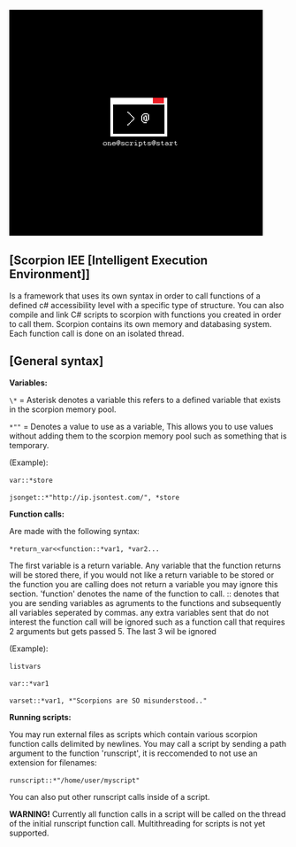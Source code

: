 ![IMG](/Art/Cropped.png)

[Scorpion IEE [Intelligent Execution Environment]]
------------------------------------------------

Is a framework that uses its own syntax in order to call functions of a defined c# accessibility level with a specific type of structure. You can also compile and link C# scripts to scorpion with functions you created in order to call them. Scorpion contains its own memory and databasing system. Each function call is done on an isolated thread.

[General syntax]
---------------

**Variables:**

`\*`   = Asterisk denotes a variable this refers to a defined variable that exists in the scorpion memory pool.

`*""` = Denotes a value to use as a variable, This allows you to use values without adding them to the scorpion memory pool such as something that is temporary.

(Example):

`var::*store`

`jsonget::*"http://ip.jsontest.com/", *store`

**Function calls:**

Are made with the following syntax:

`*return_var<<function::*var1, *var2...`

The first variable is a return variable. Any variable that the function returns will be stored there, if you would not like a return variable to be stored or the function you are calling does not return a variable you may ignore this section. 'function' denotes the name of the function to call. :: denotes that you are sending variables as agruments to the functions and subsequently all variables seperated by commas. any extra variables sent that do not interest the function call will be ignored such as a function call that requires 2 arguments but gets passed 5. The last 3 wil be ignored

(Example):

`listvars`

`var::*var1`

`varset::*var1, *"Scorpions are SO misunderstood.."`

**Running scripts:**

You may run external files as scripts which contain various scorpion function calls delimited by newlines. You may call a script by sending a path argument to the function 'runscript', it is reccomended to not use an extension for filenames:

`runscript::*"/home/user/myscript"`

You can also put other runscript calls inside of a script.

**WARNING!** Currently all function calls in a script will be called on the thread of the initial runscript function call. Multithreading for scripts is not yet supported.
